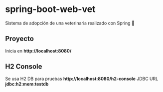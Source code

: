 # spring-boot-web-vet
Sistema de adopción de una veterinaria realizado con Spring 🐶

## Proyecto
Inicia en **http://localhost:8080/**

## H2 Console
Se usa H2 DB para pruebas **http://localhost:8080/h2-console**
JDBC URL **jdbc:h2:mem:testdb**
